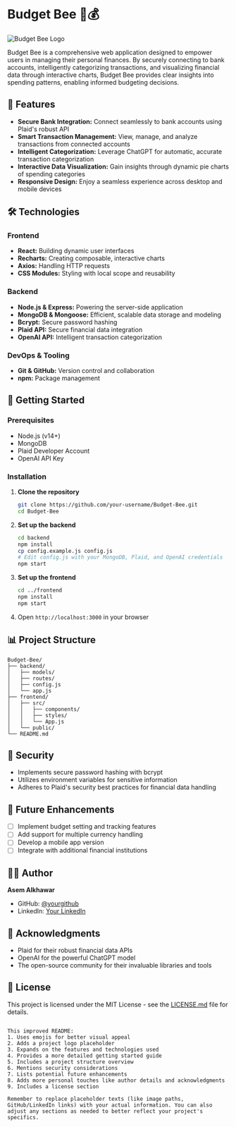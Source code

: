 
# Budget Bee 🐝💰

![Budget Bee Logo](frontend/source/logo.png)

Budget Bee is a comprehensive web application designed to empower users in managing their personal finances. By securely connecting to bank accounts, intelligently categorizing transactions, and visualizing financial data through interactive charts, Budget Bee provides clear insights into spending patterns, enabling informed budgeting decisions.

## 🌟 Features

- **Secure Bank Integration:** Connect seamlessly to bank accounts using Plaid's robust API
- **Smart Transaction Management:** View, manage, and analyze transactions from connected accounts
- **Intelligent Categorization:** Leverage ChatGPT for automatic, accurate transaction categorization
- **Interactive Data Visualization:** Gain insights through dynamic pie charts of spending categories
- **Responsive Design:** Enjoy a seamless experience across desktop and mobile devices

## 🛠️ Technologies

### Frontend
- **React:** Building dynamic user interfaces
- **Recharts:** Creating composable, interactive charts
- **Axios:** Handling HTTP requests
- **CSS Modules:** Styling with local scope and reusability

### Backend
- **Node.js & Express:** Powering the server-side application
- **MongoDB & Mongoose:** Efficient, scalable data storage and modeling
- **Bcrypt:** Secure password hashing
- **Plaid API:** Secure financial data integration
- **OpenAI API:** Intelligent transaction categorization

### DevOps & Tooling
- **Git & GitHub:** Version control and collaboration
- **npm:** Package management

## 🚀 Getting Started

### Prerequisites
- Node.js (v14+)
- MongoDB
- Plaid Developer Account
- OpenAI API Key

### Installation

1. **Clone the repository**
   ```bash
   git clone https://github.com/your-username/Budget-Bee.git
   cd Budget-Bee
   ```

2. **Set up the backend**
   ```bash
   cd backend
   npm install
   cp config.example.js config.js
   # Edit config.js with your MongoDB, Plaid, and OpenAI credentials
   npm start
   ```

3. **Set up the frontend**
   ```bash
   cd ../frontend
   npm install
   npm start
   ```

4. Open `http://localhost:3000` in your browser

## 📊 Project Structure

```
Budget-Bee/
├── backend/
│   ├── models/
│   ├── routes/
│   ├── config.js
│   └── app.js
├── frontend/
│   ├── src/
│   │   ├── components/
│   │   ├── styles/
│   │   └── App.js
│   └── public/
└── README.md
```

## 🔐 Security

- Implements secure password hashing with bcrypt
- Utilizes environment variables for sensitive information
- Adheres to Plaid's security best practices for financial data handling

## 🔮 Future Enhancements

- [ ] Implement budget setting and tracking features
- [ ] Add support for multiple currency handling
- [ ] Develop a mobile app version
- [ ] Integrate with additional financial institutions

## 👨‍💻 Author

**Asem Alkhawar**
- GitHub: [@yourgithub](https://github.com/yourgithub)
- LinkedIn: [Your LinkedIn](https://www.linkedin.com/in/yourlinkedin)

## 🙏 Acknowledgments

- Plaid for their robust financial data APIs
- OpenAI for the powerful ChatGPT model
- The open-source community for their invaluable libraries and tools

## 📄 License

This project is licensed under the MIT License - see the [LICENSE.md](LICENSE.md) file for details.
```

This improved README:
1. Uses emojis for better visual appeal
2. Adds a project logo placeholder
3. Expands on the features and technologies used
4. Provides a more detailed getting started guide
5. Includes a project structure overview
6. Mentions security considerations
7. Lists potential future enhancements
8. Adds more personal touches like author details and acknowledgments
9. Includes a license section

Remember to replace placeholder texts (like image paths, GitHub/LinkedIn links) with your actual information. You can also adjust any sections as needed to better reflect your project's specifics.
